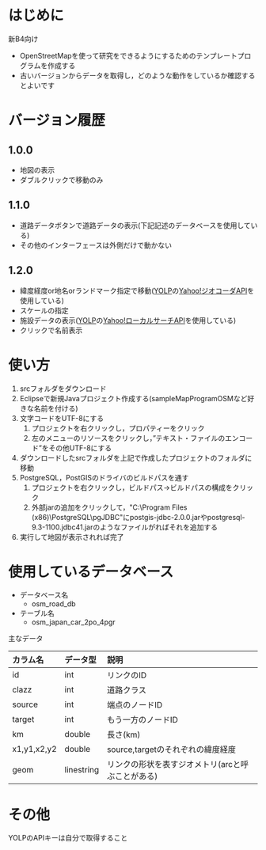 
# はじめに
新B4向け

* OpenStreetMapを使って研究をできるようにするためのテンプレートプログラムを作成する
* 古いバージョンからデータを取得し，どのような動作をしているか確認するとよいです

# バージョン履歴
## 1.0.0
* 地図の表示
* ダブルクリックで移動のみ

## 1.1.0
* 道路データボタンで道路データの表示(下記記述のデータベースを使用している)
* その他のインターフェースは外側だけで動かない

## 1.2.0
* 緯度経度or地名orランドマーク指定で移動([YOLP](http://developer.yahoo.co.jp/webapi/map/)の[Yahoo!ジオコーダAPI](http://developer.yahoo.co.jp/webapi/map/openlocalplatform/v1/geocoder.html)を使用している)
* スケールの指定
* 施設データの表示([YOLP](http://developer.yahoo.co.jp/webapi/map/)の[Yahoo!ローカルサーチAPI](http://developer.yahoo.co.jp/webapi/map/openlocalplatform/v1/localsearch.html)を使用している)
* クリックで名前表示



# 使い方
1. srcフォルダをダウンロード
1. Eclipseで新規Javaプロジェクト作成する(sampleMapProgramOSMなど好きな名前を付ける)
1. 文字コードをUTF-8にする
	1. プロジェクトを右クリックし，プロパティーをクリック
	1. 左のメニューのリソースをクリックし，”テキスト・ファイルのエンコード”をその他UTF-8にする
1. ダウンロードしたsrcフォルダを上記で作成したプロジェクトのフォルダに移動
1. PostgreSQL，PostGISのドライバのビルドパスを通す
	1. プロジェクトを右クリックし，ビルドパス->ビルドパスの構成をクリック
	1. 外部jarの追加をクリックして，"C:\Program Files (x86)\PostgreSQL\pgJDBC"にpostgis-jdbc-2.0.0.jarやpostgresql-9.3-1100.jdbc41.jarのようなファイルがればそれを追加する
1. 実行して地図が表示されれば完了

# 使用しているデータベース

* データベース名
	* osm_road_db
* テーブル名
	* osm_japan_car_2po_4pgr

主なデータ

|カラム名|データ型|説明|
|:----|:------|:-----|
|id|int|リンクのID|
|clazz|int|道路クラス|
|source|int|端点のノードID|
|target|int|もう一方のノードID|
|km|double|長さ(km)|
|x1,y1,x2,y2|double|source,targetのそれぞれの緯度経度|
|geom|linestring|リンクの形状を表すジオメトリ(arcと呼ぶことがある)|


# その他
YOLPのAPIキーは自分で取得すること

